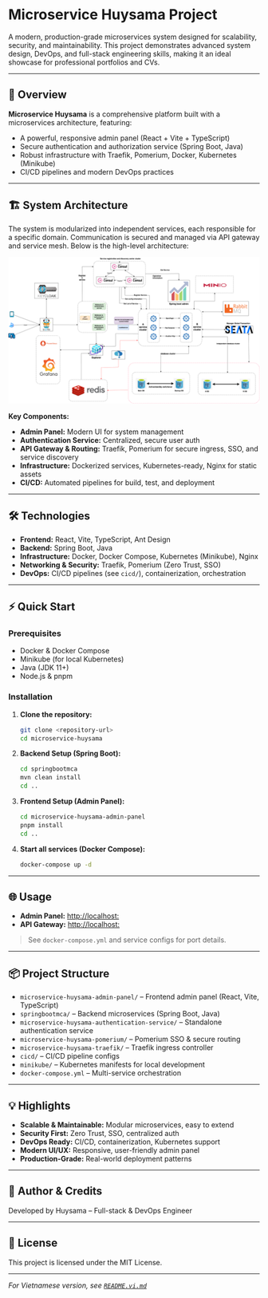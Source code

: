 # Microservice Huysama Project

A modern, production-grade microservices system designed for scalability, security, and maintainability. This project demonstrates advanced system design, DevOps, and full-stack engineering skills, making it an ideal showcase for professional portfolios and CVs.

---

## 🚀 Overview

**Microservice Huysama** is a comprehensive platform built with a microservices architecture, featuring:
- A powerful, responsive admin panel (React + Vite + TypeScript)
- Secure authentication and authorization service (Spring Boot, Java)
- Robust infrastructure with Traefik, Pomerium, Docker, Kubernetes (Minikube)
- CI/CD pipelines and modern DevOps practices

---

## 🏗️ System Architecture

The system is modularized into independent services, each responsible for a specific domain. Communication is secured and managed via API gateway and service mesh. Below is the high-level architecture:

![System Architecture](./imgs/architecture_system.png)

**Key Components:**
- **Admin Panel:** Modern UI for system management
- **Authentication Service:** Centralized, secure user auth
- **API Gateway & Routing:** Traefik, Pomerium for secure ingress, SSO, and service discovery
- **Infrastructure:** Dockerized services, Kubernetes-ready, Nginx for static assets
- **CI/CD:** Automated pipelines for build, test, and deployment

---

## 🛠️ Technologies

- **Frontend:** React, Vite, TypeScript, Ant Design
- **Backend:** Spring Boot, Java
- **Infrastructure:** Docker, Docker Compose, Kubernetes (Minikube), Nginx
- **Networking & Security:** Traefik, Pomerium (Zero Trust, SSO)
- **DevOps:** CI/CD pipelines (see `cicd/`), containerization, orchestration

---

## ⚡ Quick Start

### Prerequisites
- Docker & Docker Compose
- Minikube (for local Kubernetes)
- Java (JDK 11+)
- Node.js & pnpm

### Installation

1. **Clone the repository:**
   ```bash
   git clone <repository-url>
   cd microservice-huysama
   ```
2. **Backend Setup (Spring Boot):**
   ```bash
   cd springbootmca
   mvn clean install
   cd ..
   ```
3. **Frontend Setup (Admin Panel):**
   ```bash
   cd microservice-huysama-admin-panel
   pnpm install
   cd ..
   ```
4. **Start all services (Docker Compose):**
   ```bash
   docker-compose up -d
   ```

---

## 🌐 Usage

- **Admin Panel:** [http://localhost:<admin-port>](http://localhost:<admin-port>)
- **API Gateway:** [http://localhost:<traefik-port>](http://localhost:<traefik-port>)

> See `docker-compose.yml` and service configs for port details.

---

## 📦 Project Structure

- `microservice-huysama-admin-panel/` – Frontend admin panel (React, Vite, TypeScript)
- `springbootmca/` – Backend microservices (Spring Boot, Java)
- `microservice-huysama-authentication-service/` – Standalone authentication service
- `microservice-huysama-pomerium/` – Pomerium SSO & secure routing
- `microservice-huysama-traefik/` – Traefik ingress controller
- `cicd/` – CI/CD pipeline configs
- `minikube/` – Kubernetes manifests for local development
- `docker-compose.yml` – Multi-service orchestration

---

## 💡 Highlights

- **Scalable & Maintainable:** Modular microservices, easy to extend
- **Security First:** Zero Trust, SSO, centralized auth
- **DevOps Ready:** CI/CD, containerization, Kubernetes support
- **Modern UI/UX:** Responsive, user-friendly admin panel
- **Production-Grade:** Real-world deployment patterns

---

## 👤 Author & Credits

Developed by Huysama – Full-stack & DevOps Engineer

---

## 📄 License

This project is licensed under the MIT License.

---

*For Vietnamese version, see [`README.vi.md`](./README.vi.md)*
